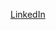 [LinkedIn](https://www.linkedin.com/in/brian-lewarne-b260882b?lipi=urn%3Ali%3Apage%3Ad_flagship3_profile_view_base_contact_details%3Bx10nH4LBTYmahSmgN3ESfQ%3D%3D)
